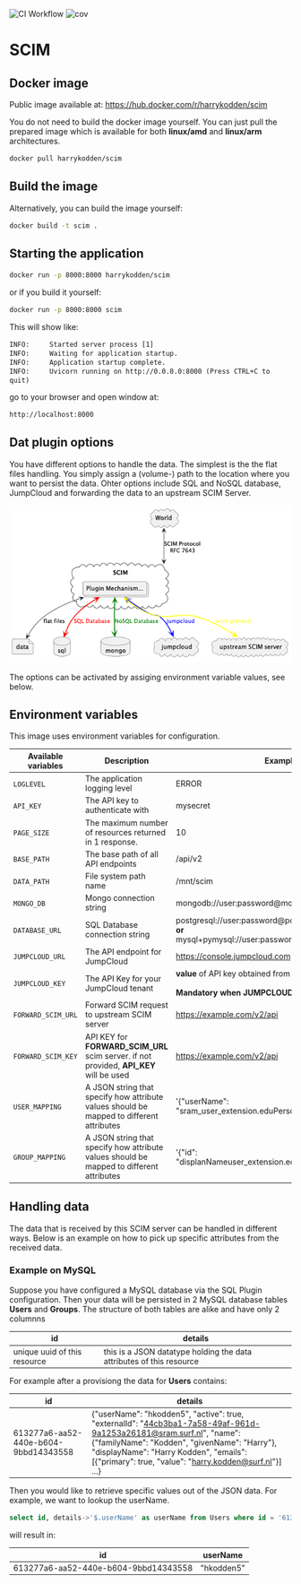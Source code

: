 ![CI Workflow](https://github.com/harrykodden/scim-sample/actions/workflows/ci.yml/badge.svg) ![cov](https://raw.githubusercontent.com/HarryKodden/scim-sample/python-coverage-comment-action-data/badge.svg)

# SCIM

## Docker image

Public image available at:
<https://hub.docker.com/r/harrykodden/scim>

You do not need to build the docker image yourself. You can just pull the prepared image which is available for both **linux/amd** and **linux/arm** architectures.

```bash
docker pull harrykodden/scim
```

## Build the image

Alternatively, you can build the image yourself:

```bash
docker build -t scim .
```

## Starting the application

```bash
docker run -p 8000:8000 harrykodden/scim
```

or if you build it yourself:

```bash
docker run -p 8000:8000 scim
```

This will show like:

```log
INFO:     Started server process [1]
INFO:     Waiting for application startup.
INFO:     Application startup complete.
INFO:     Uvicorn running on http://0.0.0.0:8000 (Press CTRL+C to quit)
```

go to your browser and open window at:

```bash
http://localhost:8000
```

## Dat plugin options

You have different options to handle the data. The simplest is the the flat files handling. You simply assign a (volume-) path to the location where you want to persist the data.
Ohter options include SQL and NoSQL database, JumpCloud and forwarding the data to an upstream SCIM Server.

![Data Options](data.png)

The options can be activated by assiging environment variable values, see below.

## Environment variables

This image uses environment variables for configuration.

| Available variables | Description                                                                              | Example                                                                                                             | Default                         |
| ------------------- | ---------------------------------------------------------------------------------------- | ------------------------------------------------------------------------------------------------------------------- | ------------------------------- |
| `LOGLEVEL`          | The application logging level                                                            | ERROR                                                                                                               | INFO                            |
| `API_KEY`           | The API key to authenticate with                                                         | mysecret                                                                                                            | secret                          |
| `PAGE_SIZE`         | The maximum number of resources returned in 1 response.                                  | 10                                                                                                                  | 100                             |
| `BASE_PATH`         | The base path of all API endpoints                                                       | /api/v2                                                                                                             | /                               |
| `DATA_PATH`         | File system path name                                                                    | /mnt/scim                                                                                                           | /tmp                            |
| `MONGO_DB`          | Mongo connection string                                                                  | mongodb://user:password@mongo_host                                                                                  | mongodb://localhost:27017/      |
| `DATABASE_URL`      | SQL Database connection string                                                           | postgresql://user:password@postrgres_host:5432/mydb<br />**or**<br /> mysql+pymysql://user:password@mysql_host/mydb | sqlite:///scim.sqlite           |
| `JUMPCLOUD_URL`     | The API endpoint for JumpCloud                                                           | <https://console.jumpcloud.com>                                                                                     | <https://console.jumpcloud.com> |
| `JUMPCLOUD_KEY`     | The API Key for your JumpCloud tenant                                                    | **value** of API key obtained from JumpCloud\_<br /><br />**Mandatory when JUMPCLOUD_URL is set**                   | None                            |
| `FORWARD_SCIM_URL`  | Forward SCIM request to upstream SCIM server                                             | <https://example.com/v2/api>                                                                                        | None                            |
| `FORWARD_SCIM_KEY`  | API KEY for **FORWARD_SCIM_URL** scim server. if not provided, **API_KEY** will be used  | <https://example.com/v2/api>                                                                                        | None                            |
| `USER_MAPPING`      | A JSON string that specify how attribute values should be mapped to different attributes | '{"userName": "sram_user_extension.eduPersonUniqueId"}'                                                             | None                            |
| `GROUP_MAPPING`     | A JSON string that specify how attribute values should be mapped to different attributes | '{"id": "displanNameuser_extension.eduPersonUniqueId"}'                                                             | None                            |

## Handling data

The data that is received by this SCIM server can be handled in different ways. Below is an example on how to pick up specific attributes from the received data.

### Example on MySQL

Suppose you have configured a MySQL database via the SQL Plugin configuration. Then your data will be persisted in 2 MySQL database tables **Users** and **Groups**.
The structure of both tables are alike and have only 2 columnns

| id                           | details                                                              |
| ---------------------------- | -------------------------------------------------------------------- |
| unique uuid of this resource | this is a JSON datatype holding the data attributes of this resource |

For example after a provisiong the data for **Users** contains:

| id                                   | details                                                                                                                                                                                                                                                                                                  |
| ------------------------------------ | -------------------------------------------------------------------------------------------------------------------------------------------------------------------------------------------------------------------------------------------------------------------------------------------------------- |
| 613277a6-aa52-440e-b604-9bbd14343558 | {\"userName\": \"hkodden5\", \"active\": true, \"externalId\": \"<44cb3ba1-7a58-49af-961d-9a1253a26181@sram.surf.nl>\", \"name\": {\"familyName\": \"Kodden\", \"givenName\": \"Harry\"}, \"displayName\": \"Harry Kodden\", \"emails\": [{\"primary\": true, \"value\": \"harry.kodden@surf.nl\"}] ...} |

Then you would like to retrieve specific values out of the JSON data.
For example, we want to lookup the userName.

```sql
select id, details->'$.userName' as userName from Users where id = '613277a6-aa52-440e-b604-9bbd14343558';
```

will result in:

| id                                   | userName   |
| ------------------------------------ | ---------- |
| 613277a6-aa52-440e-b604-9bbd14343558 | "hkodden5" |
